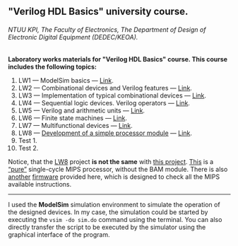## "Verilog HDL Basics" university course.

###### NTUU KPI, The Faculty of Electronics, The Department of Design of Electronic Digital Equipment (DEDEC/KEOA).

**Laboratory works materials for "Verilog HDL Basics" course. This course includes the following topics:**

1. LW1 — ModelSim basics — [Link][1].
2. LW2 — Combinational devices and Verilog features — [Link][2].
3. LW3 — Implementation of typical combinational devices — [Link][3].
4. LW4 — Sequential logic devices. Verilog operators — [Link][4].
5. LW5 — Verilog and arithmetic units — [Link][5].
6. LW6 — Finite state machines — [Link][6].
7. LW7 — Multifunctional devices — [Link][7].
8. LW8 — [Development of a simple processor module][8] — [Link][9].
9. Test 1.
10. Test 2.

Notice, that the [LW8][10] project **is not the same** with [this project][8]. [This][10] is a [“pure”][13] single-cycle MIPS processor, without the BAM module. There is also [another][11] [firmware][12] provided here, which is designed to check all the MIPS available instructions.

---

I used the **ModelSim** simulation environment to simulate the operation of the designed devices.
In my case, the simulation could be started by executing the `vsim -do sim.do` command using the terminal. You can also directly transfer the script to be executed by the simulator using the graphical interface of the program.

[1]: http://fpga.in.ua/fpga/cad-pld/verilog-basics-laboratory-works/lr1-znakomstvo-so-sredoj-modelirovaniya-modelsim.html
[2]: http://fpga.in.ua/fpga/cad-pld/verilog-basics-laboratory-works/lr2-issledovanie-kombinacionnyx-ustrojstv-osobennosti-yazyka-verilog.html
[3]: http://fpga.in.ua/fpga/cad-pld/verilog-basics-laboratory-works/lr3-realizaciya-tipovyx-kombinacionnyx-ustrojstv.html
[4]: http://fpga.in.ua/fpga/cad-pld/verilog-basics-laboratory-works/lr4-issledovanie-posledovatelnostnyx-logicheskix-ustrojstv-operatory-verilog.html
[5]: http://fpga.in.ua/fpga/cad-pld/verilog-basics-laboratory-works/lr5-yazyk-verilog-issledovanie-arifmeticheskix-ustrojstv.html
[6]: http://fpga.in.ua/fpga/cad-pld/verilog-basics-laboratory-works/lr6-issledovanie-konechnyx-avtomatov.html
[7]: http://fpga.in.ua/fpga/cad-pld/verilog-basics-laboratory-works/lr7-issledovanie-mnogofunkcionalnyx-ustrojstv.html
[8]: https://github.com/vsilchuk/Verilog_HDL_single_cycle_MIPS_processor/
[9]: http://fpga.in.ua/fpga/cad-pld/verilog-basics-laboratory-works/lr8-razrabotka-prostogo-processornogo-modulya-na-verilog.html
[10]: https://github.com/vsilchuk/Verilog_HDL_university_tasks/tree/master/LW8
[11]: https://github.com/vsilchuk/Verilog_HDL_university_tasks/blob/master/LW8/instr_test_pure_mips.asm
[12]: https://github.com/vsilchuk/Verilog_HDL_university_tasks/blob/master/LW8/instr_test_pure_mips.bin	
[13]: https://github.com/vsilchuk/Verilog_HDL_single_cycle_MIPS_processor/blob/master/img/proc_structure_wb.png
